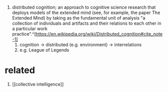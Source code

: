 1. distributed cognition; an approach to cognitive science research that deploys models of the extended mind (see, for example, the paper The Extended Mind) by taking as the fundamental unit of analysis "a collection of individuals and artifacts and their relations to each other in a particular work practice".^[https://en.wikipedia.org/wiki/Distributed_cognition#cite_note-1]
	1. cognition → distributed (e.g. environment) → interrelations
	2. e.g. League of Legends

# related
1. [[collective intelligence]]